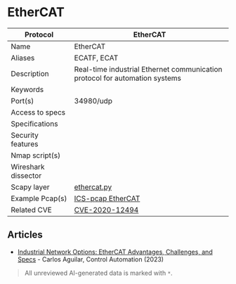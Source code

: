 # EtherCAT

| Protocol | EtherCAT |
|---|---|
| Name | EtherCAT |
| Aliases | ECATF, ECAT |
| Description | Real-time industrial Ethernet communication protocol for automation systems |
| Keywords |  |
| Port(s) | 34980/udp |
| Access to specs |  |
| Specifications |  |
| Security features |  |
| Nmap script(s) |  |
| Wireshark dissector |  |
| Scapy layer | [ethercat.py](https://github.com/secdev/scapy/blob/master/scapy/contrib/ethercat.py) |
| Example Pcap(s) | [ICS-pcap EtherCAT](https://github.com/automayt/ICS-pcap/tree/master/ETHERCAT/ethercat) |
| Related CVE | [CVE-2020-12494](https://nvd.nist.gov/vuln/detail/CVE-2020-12494) |

## Articles
- [Industrial Network Options: EtherCAT Advantages, Challenges, and Specs](https://control.com/technical-articles/introduction-to-ethercat/) - Carlos Aguilar, Control Automation (2023)

> All unreviewed AI-generated data is marked with `*`.
